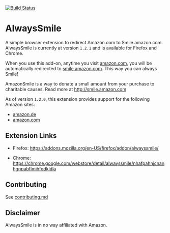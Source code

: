 [![Build Status](https://dev.azure.com/karldreher/alwayssmile/_apis/build/status/karldreher.AlwaysSmile?branchName=master)](https://dev.azure.com/karldreher/alwayssmile/_build/latest?definitionId=6&branchName=master)

# AlwaysSmile

A simple browser extension to redirect Amazon.com to Smile.amazon.com.  AlwaysSmile is currently at version `1.2.1` and is available for Firefox and Chrome.

When you use this add-on, anytime you visit [amazon.com](http://www.amazon.com), you will be automatically redirected to [smile.amazon.com](http://smile.amazon.com). This way you can always Smile!  

AmazonSmile is a way to donate a small amount from your purchase to charitable causes. Read more at http://smile.amazon.com


As of version `1.2.0`, this extension provides support for the following Amazon sites:

- [amazon.de](https://www.amazon.de) 
- [amazon.com](https://www.amazon.com)




## Extension Links
* Firefox: https://addons.mozilla.org/en-US/firefox/addon/alwayssmile/

* Chrome: https://chrome.google.com/webstore/detail/alwayssmile/nhafpahnjcnanhgnpabflmihfodkldla

## Contributing
See [contributing.md](contributing.md)


## Disclaimer
AlwaysSmile is in no way affiliated with Amazon.
